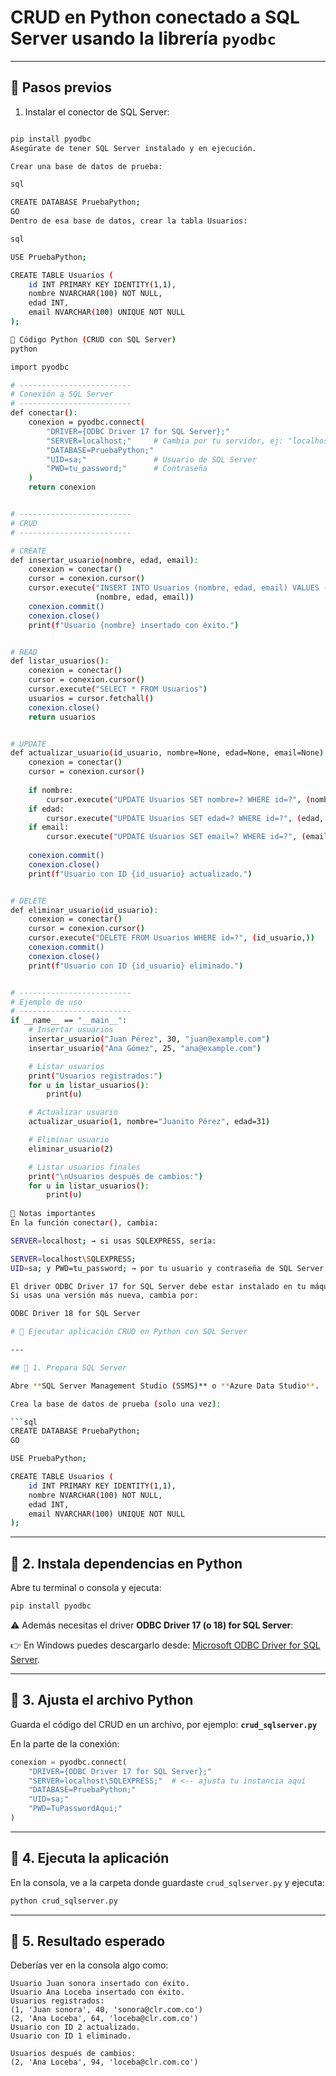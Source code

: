 # CRUD en Python conectado a SQL Server usando la librería `pyodbc`

---

## 📌 Pasos previos

1. Instalar el conector de SQL Server:

```bash

pip install pyodbc
Asegúrate de tener SQL Server instalado y en ejecución.

Crear una base de datos de prueba:

sql

CREATE DATABASE PruebaPython;
GO
Dentro de esa base de datos, crear la tabla Usuarios:

sql

USE PruebaPython;

CREATE TABLE Usuarios (
    id INT PRIMARY KEY IDENTITY(1,1),
    nombre NVARCHAR(100) NOT NULL,
    edad INT,
    email NVARCHAR(100) UNIQUE NOT NULL
);

📌 Código Python (CRUD con SQL Server)
python

import pyodbc

# -------------------------
# Conexión a SQL Server
# -------------------------
def conectar():
    conexion = pyodbc.connect(
        "DRIVER={ODBC Driver 17 for SQL Server};"
        "SERVER=localhost;"     # Cambia por tu servidor, ej: "localhost\\SQLEXPRESS"
        "DATABASE=PruebaPython;"
        "UID=sa;"               # Usuario de SQL Server
        "PWD=tu_password;"      # Contraseña
    )
    return conexion


# -------------------------
# CRUD
# -------------------------

# CREATE
def insertar_usuario(nombre, edad, email):
    conexion = conectar()
    cursor = conexion.cursor()
    cursor.execute("INSERT INTO Usuarios (nombre, edad, email) VALUES (?, ?, ?)", 
                   (nombre, edad, email))
    conexion.commit()
    conexion.close()
    print(f"Usuario {nombre} insertado con éxito.")


# READ
def listar_usuarios():
    conexion = conectar()
    cursor = conexion.cursor()
    cursor.execute("SELECT * FROM Usuarios")
    usuarios = cursor.fetchall()
    conexion.close()
    return usuarios


# UPDATE
def actualizar_usuario(id_usuario, nombre=None, edad=None, email=None):
    conexion = conectar()
    cursor = conexion.cursor()
    
    if nombre:
        cursor.execute("UPDATE Usuarios SET nombre=? WHERE id=?", (nombre, id_usuario))
    if edad:
        cursor.execute("UPDATE Usuarios SET edad=? WHERE id=?", (edad, id_usuario))
    if email:
        cursor.execute("UPDATE Usuarios SET email=? WHERE id=?", (email, id_usuario))
    
    conexion.commit()
    conexion.close()
    print(f"Usuario con ID {id_usuario} actualizado.")


# DELETE
def eliminar_usuario(id_usuario):
    conexion = conectar()
    cursor = conexion.cursor()
    cursor.execute("DELETE FROM Usuarios WHERE id=?", (id_usuario,))
    conexion.commit()
    conexion.close()
    print(f"Usuario con ID {id_usuario} eliminado.")


# -------------------------
# Ejemplo de uso
# -------------------------
if __name__ == "__main__":
    # Insertar usuarios
    insertar_usuario("Juan Pérez", 30, "juan@example.com")
    insertar_usuario("Ana Gómez", 25, "ana@example.com")

    # Listar usuarios
    print("Usuarios registrados:")
    for u in listar_usuarios():
        print(u)

    # Actualizar usuario
    actualizar_usuario(1, nombre="Juanito Pérez", edad=31)

    # Eliminar usuario
    eliminar_usuario(2)

    # Listar usuarios finales
    print("\nUsuarios después de cambios:")
    for u in listar_usuarios():
        print(u)
		
📌 Notas importantes
En la función conectar(), cambia:

SERVER=localhost; → si usas SQLEXPRESS, sería:

SERVER=localhost\SQLEXPRESS;
UID=sa; y PWD=tu_password; → por tu usuario y contraseña de SQL Server.

El driver ODBC Driver 17 for SQL Server debe estar instalado en tu máquina.
Si usas una versión más nueva, cambia por:

ODBC Driver 18 for SQL Server

# 🚀 Ejecutar aplicación CRUD en Python con SQL Server

---

## 🔹 1. Prepara SQL Server

Abre **SQL Server Management Studio (SSMS)** o **Azure Data Studio**.

Crea la base de datos de prueba (solo una vez):

```sql
CREATE DATABASE PruebaPython;
GO

USE PruebaPython;

CREATE TABLE Usuarios (
    id INT PRIMARY KEY IDENTITY(1,1),
    nombre NVARCHAR(100) NOT NULL,
    edad INT,
    email NVARCHAR(100) UNIQUE NOT NULL
);
```
---

## 🔹 2. Instala dependencias en Python

Abre tu terminal o consola y ejecuta:

```bash
pip install pyodbc
```

⚠️ Además necesitas el driver **ODBC Driver 17 (o 18) for SQL Server**:

👉 En Windows puedes descargarlo desde: [Microsoft ODBC Driver for SQL Server](https://learn.microsoft.com/sql/connect/odbc/download-odbc-driver-for-sql-server).

---

## 🔹 3. Ajusta el archivo Python

Guarda el código del CRUD en un archivo, por ejemplo: **`crud_sqlserver.py`**

En la parte de la conexión:

```python
conexion = pyodbc.connect(
    "DRIVER={ODBC Driver 17 for SQL Server};"
    "SERVER=localhost\SQLEXPRESS;"  # <-- ajusta tu instancia aquí
    "DATABASE=PruebaPython;"
    "UID=sa;"
    "PWD=TuPasswordAqui;"
)
```

---

## 🔹 4. Ejecuta la aplicación

En la consola, ve a la carpeta donde guardaste `crud_sqlserver.py` y ejecuta:

```bash
python crud_sqlserver.py
```

---

## 🔹 5. Resultado esperado

Deberías ver en la consola algo como:

```
Usuario Juan sonora insertado con éxito.
Usuario Ana Loceba insertado con éxito.
Usuarios registrados:
(1, 'Juan sonora', 40, 'sonora@clr.com.co')
(2, 'Ana Loceba', 64, 'loceba@clr.com.co')
Usuario con ID 2 actualizado.
Usuario con ID 1 eliminado.

Usuarios después de cambios:
(2, 'Ana Loceba', 94, 'loceba@clr.com.co')
```


